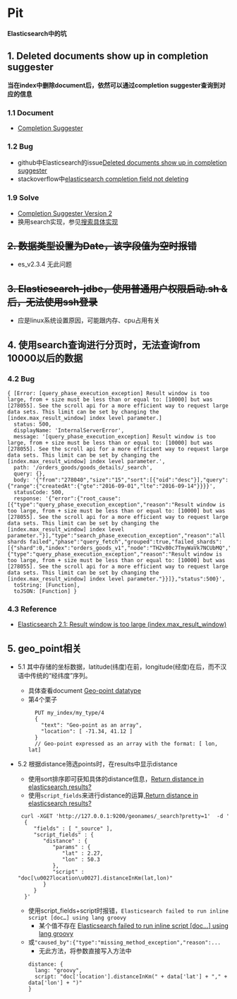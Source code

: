 
# Pit

**Elasticsearch中的坑**

## 1. Deleted documents show up in completion suggester
**当在index中删除document后，依然可以通过completion suggester查询到对应的信息**
### 1.1 Document
* [Completion Suggester](https://www.elastic.co/guide/en/elasticsearch/reference/current/search-suggesters-completion.html)

### 1.2 Bug
* github中Elasticsearch的issue[Deleted documents show up in completion suggester](https://github.com/elastic/elasticsearch/issues/7761)
* stackoverflow中[elasticsearch completion field not deleting](http://stackoverflow.com/questions/27074593/elasticsearch-completion-field-not-deleting)

### 1.9 Solve
* [Completion Suggester Version 2](https://github.com/elastic/elasticsearch/issues/8909)
* 换用search实现，参见[搜索具体实现](./search/readme.md)


## ~~2. 数据类型设置为Date，该字段值为空时报错~~
* es_v2.3.4 无此问题

## ~~3. Elasticsearch-jdbc，使用普通用户权限启动.sh &后，无法使用ssh登录~~
* 应是linux系统设置原因，可能跟内存、cpu占用有关

## 4. 使用search查询进行分页时，无法查询from 10000以后的数据

### 4.2 Bug
```
{ [Error: [query_phase_execution_exception] Result window is too large, from + size must be less than or equal to: [10000] but was [278055]. See the scroll api for a more efficient way to request large data sets. This limit can be set by changing the [index.max_result_window] index level parameter.]
  status: 500,
  displayName: 'InternalServerError',
  message: '[query_phase_execution_exception] Result window is too large, from + size must be less than or equal to: [10000] but was [278055]. See the scroll api for a more efficient way to request large data sets. This limit can be set by changing the [index.max_result_window] index level parameter.',
  path: '/orders_goods/goods_details/_search',
  query: {},
  body: '{"from":"278040","size":"15","sort":[{"oid":"desc"}],"query":{"range":{"createdAt":{"gte":"2016-09-01","lte":"2016-09-14"}}}}',
  statusCode: 500,
  response: '{"error":{"root_cause":[{"type":"query_phase_execution_exception","reason":"Result window is too large, from + size must be less than or equal to: [10000] but was [278055]. See the scroll api for a more efficient way to request large data sets. This limit can be set by changing the [index.max_result_window] index level parameter."}],"type":"search_phase_execution_exception","reason":"all shards failed","phase":"query_fetch","grouped":true,"failed_shards":[{"shard":0,"index":"orders_goods_v1","node":"TH2v80c7TmyWaVk7NCUbMQ","reason":{"type":"query_phase_execution_exception","reason":"Result window is too large, from + size must be less than or equal to: [10000] but was [278055]. See the scroll api for a more efficient way to request large data sets. This limit can be set by changing the [index.max_result_window] index level parameter."}}]},"status":500}',
  toString: [Function],
  toJSON: [Function] }
```
### 4.3 Reference
* [Elasticsearch 2.1: Result window is too large (index.max_result_window)](http://stackoverflow.com/questions/35206409/elasticsearch-2-1-result-window-is-too-large-index-max-result-window)

## 5. geo_point相关
- 5.1 其中存储的坐标数据，latitude(纬度)在前，longitude(经度)在后，而不汉语中传统的“经纬度”序列。

  - 具体查看document [Geo-point datatype](https://www.elastic.co/guide/en/elasticsearch/reference/current/geo-point.html)
  - 第4个栗子
    ```
      PUT my_index/my_type/4
      {
        "text": "Geo-point as an array",
        "location": [ -71.34, 41.12 ] 
      }
      // Geo-point expressed as an array with the format: [ lon, lat]
    ```
- 5.2 根据distance筛选points时，在results中显示distance
  - 使用sort排序即可获知具体的distance信息，[Return distance in elasticsearch results?](http://stackoverflow.com/a/25522956/3214134)
  - 使用`script_fields`来进行distance的运算,[Return distance in elasticsearch results?](http://stackoverflow.com/a/9309674/3214134)
  ```
   curl -XGET 'http://127.0.0.1:9200/geonames/_search?pretty=1'  -d '
    {
       "fields" : [ "_source" ],
       "script_fields" : {
          "distance" : {
             "params" : {
                "lat" : 2.27,
                "lon" : 50.3
             },
             "script" : "doc[\u0027location\u0027].distanceInKm(lat,lon)"
          }
       }
    }'
  ``` 
	- 使用script_fields+script时报错，`Elasticsearch failed to run inline script [doc…] using lang groovy`
	  - 某个值不存在 [Elasticsearch failed to run inline script [doc…] using lang groovy](http://stackoverflow.com/a/37836674/3214134)
	- 或`"caused_by":{"type":"missing_method_exception","reason":...`
	  - 无此方法，将参数直接写入方法中
	  ```
	  distance: {
	    lang: "groovy",
	    script: "doc['location'].distanceInKm(" + data['lat'] + "," + data['lon'] + ")"
	  }
	  ```
